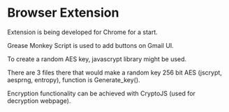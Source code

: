 Browser Extension
=========

Extension is being developed for Chrome for a start.

Grease Monkey Script is used to add buttons on Gmail UI.

To create a random AES key, javascrypt library might be used. 

There are 3 files there that would make a random key 256 bit AES (jscrypt, aesprng, entropy), function is Generate_key().

Encryption functionality can be achieved with CryptoJS (used for decryption webpage).  




 